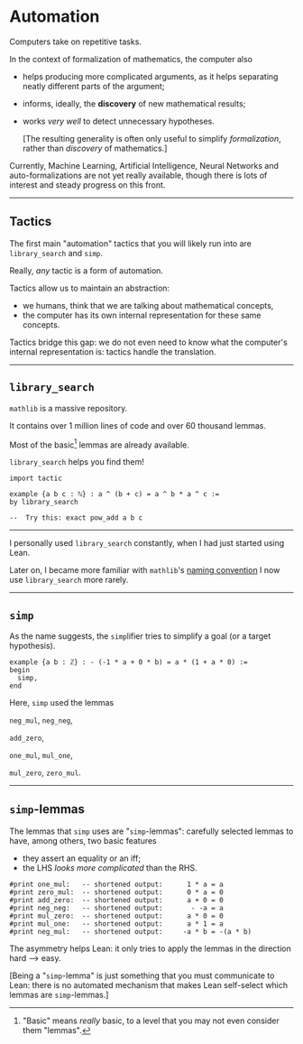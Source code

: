 # Automation

Computers take on repetitive tasks.

In the context of formalization of mathematics, the computer also

* helps producing more complicated arguments, as it helps separating neatly different parts of the argument;
* informs, ideally, the **discovery** of new mathematical results;
* works *very well* to detect unnecessary hypotheses.

  [The resulting generality is often only useful to simplify *formalization*, rather than *discovery* of mathematics.]


Currently, Machine Learning, Artificial Intelligence, Neural Networks and auto-formalizations are not yet really available, though there is lots of interest and steady progress on this front.

---

##  Tactics

The first main "automation" tactics that you will likely run into are `library_search` and `simp`.

Really, *any* tactic is a form of automation.

Tactics allow us to maintain an abstraction:

*  we humans, think that we are talking about mathematical concepts,
*  the computer has its own internal representation for these same concepts.

Tactics bridge this gap: we do not even need to know what the computer's internal representation is: tactics handle the translation.

---

## `library_search`

`mathlib` is a massive repository.

It contains over 1 million lines of code and over 60 thousand lemmas.

Most of the basic[^1] lemmas are already available.

`library_search` helps you find them!

```lean
import tactic

example {a b c : ℕ} : a ^ (b + c) = a ^ b * a ^ c :=
by library_search

--  Try this: exact pow_add a b c
```

[^1]: "Basic" means *really* basic, to a level that you may not even consider them "lemmas".

---

I personally used `library_search` constantly, when I had just started using Lean.

Later on, I became more familiar with `mathlib`'s [naming convention](https://leanprover-community.github.io/contribute/naming.html) I now use `library_search` more rarely.

---

## `simp`

As the name suggests, the `simp`lifier tries to simplify a goal (or a target hypothesis).

```lean
example {a b : ℤ} : - (-1 * a + 0 * b) = a * (1 + a * 0) :=
begin
  simp,
end
```
Here, `simp` used the lemmas

`neg_mul`, `neg_neg`,

`add_zero`,

`one_mul`, `mul_one`,

`mul_zero`, `zero_mul`.


---

##  `simp`-lemmas

The lemmas that `simp` uses are "`simp`-lemmas": carefully selected lemmas to have, among others, two basic features
* they assert an equality or an iff;
* the LHS *looks more complicated* than the RHS.

```lean
#print one_mul:   -- shortened output:      1 * a = a
#print zero_mul:  -- shortened output:      0 * a = 0
#print add_zero:  -- shortened output:      a + 0 = 0
#print neg_neg:   -- shortened output:       - -a = a
#print mul_zero:  -- shortened output:      a * 0 = 0
#print mul_one:   -- shortened output:      a * 1 = a
#print neg_mul:   -- shortened output:     -a * b = -(a * b)
```

The asymmetry helps Lean: it only tries to apply the lemmas in the direction hard --> easy.

[Being a "`simp`-lemma" is just something that you must communicate to Lean: there is no automated mechanism that makes Lean self-select which lemmas are `simp`-lemmas.]
